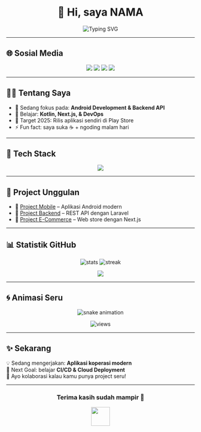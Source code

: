 <!-- Profil GitHub interaktif dengan animasi -->
<!-- Ganti USERNAME, NAMA, JOB_TITLE, dan link sesuai punyamu -->

<h1 align="center">👋 Hi, saya <b>NAMA</b></h1>

<p align="center">
  <img src="https://readme-typing-svg.herokuapp.com?font=Fira+Code&size=22&pause=1000&color=00C4FF&center=true&vCenter=true&width=600&lines=Selamat+Datang+di+GitHub+saya!;Saya+adalah+JOB_TITLE;Saya+suka+ngoding+Mobile+%2B+Backend;Mari+Kolaborasi+🚀" alt="Typing SVG" />
</p>

---

## 🌐 Sosial Media
<p align="center">
  <a href="https://www.tiktok.com/@yhon.dev"><img src="https://img.shields.io/badge/TikTok-%23000000.svg?&style=for-the-badge&logo=TikTok&logoColor=white" /></a>
  <a href="https://www.instagram.com/"><img src="https://img.shields.io/badge/Instagram-%23E4405F.svg?&style=for-the-badge&logo=Instagram&logoColor=white" /></a>
  <a href="https://www.linkedin.com/"><img src="https://img.shields.io/badge/LinkedIn-%230077B5.svg?&style=for-the-badge&logo=LinkedIn&logoColor=white" /></a>
  <a href="mailto:email@domain.com"><img src="https://img.shields.io/badge/Email-D14836?style=for-the-badge&logo=gmail&logoColor=white" /></a>
</p>

---

## 🧑‍💻 Tentang Saya
- 🔭 Sedang fokus pada: **Android Development & Backend API**  
- 🌱 Belajar: **Kotlin, Next.js, & DevOps**  
- 🎯 Target 2025: Rilis aplikasi sendiri di Play Store  
- ⚡ Fun fact: saya suka ☕ + ngoding malam hari  

---

## 🚀 Tech Stack
<p align="center">
  <img src="https://skillicons.dev/icons?i=java,kotlin,php,laravel,js,react,nodejs,mysql,androidstudio,figma&perline=5" />
</p>

---

## 🌟 Project Unggulan
- 📱 [Project Mobile](https://github.com/USERNAME/project-mobile) – Aplikasi Android modern  
- 🔗 [Project Backend](https://github.com/USERNAME/project-api) – REST API dengan Laravel  
- 🛒 [Project E-Commerce](https://github.com/USERNAME/project-store) – Web store dengan Next.js  

---

## 📊 Statistik GitHub
<p align="center">
  <img src="https://github-readme-stats.vercel.app/api?username=USERNAME&show_icons=true&theme=tokyonight" alt="stats" />
  <img src="https://github-readme-streak-stats.herokuapp.com/?user=USERNAME&theme=tokyonight" alt="streak" />
</p>

<p align="center">
  <img src="https://github-profile-trophy.vercel.app/?username=USERNAME&theme=radical&no-frame=false&no-bg=false&margin-w=4" />
</p>

---

## 🌀 Animasi Seru
<p align="center">
  <img src="https://github.com/USERNAME/USERNAME/blob/output/github-contribution-grid-snake.svg" alt="snake animation"/>
</p>

<p align="center">
  <img src="https://komarev.com/ghpvc/?username=USERNAME&label=Profile%20views&color=0e75b6&style=flat" alt="views" />
</p>

---

## ✨ Sekarang
💡 Sedang mengerjakan: **Aplikasi koperasi modern**  
📌 Next Goal: belajar **CI/CD & Cloud Deployment**  
🤝 Ayo kolaborasi kalau kamu punya project seru!  

---

<h3 align="center">Terima kasih sudah mampir 🙏</h3>
<p align="center">
  <img src="https://media.giphy.com/media/hvRJCLFzcasrR4ia7z/giphy.gif" width="50"/>
</p>
